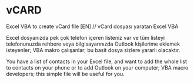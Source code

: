 # vCARD
Excel VBA to create vCard file [EN] // vCard dosyası yaratan Excel VBA

Excel dosyanızda pek çok telefon içeren listeniz var ve tüm listeyi telefonunuzda 
rehbere veya bilgisayarınızda Outlook kişilerime eklemek isteyenler; 
VBA makro çalışanlar; bu basit dosya sizlere yararlı olacaktır.

You have a list of contacts in your Excel file, and want to add the whole list 
to contacts on your phone or to add Outlook on your computer; 
VBA macro developers; this simple file will be useful for you.
